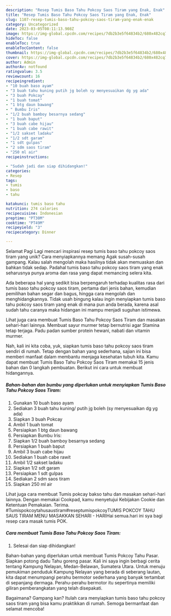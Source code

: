 ```yaml
---
description: "Resep Tumis Baso Tahu Pokcoy Saos Tiram yang Enak, Enak"
title: "Resep Tumis Baso Tahu Pokcoy Saos Tiram yang Enak, Enak"
slug: 1107-resep-tumis-baso-tahu-pokcoy-saos-tiram-yang-enak-enak
category: Uncategorized
date: 2023-03-05T08:11:13.908Z
image: https://img-global.cpcdn.com/recipes/7db2b3e5f64834b2/680x482cq70/tumis-baso-tahu-pokcoy-saos-tiram-foto-resep-utama.jpg
hideToc: false
enableToc: true
enableTocContent: false
thumbnail: https://img-global.cpcdn.com/recipes/7db2b3e5f64834b2/680x482cq70/tumis-baso-tahu-pokcoy-saos-tiram-foto-resep-utama.jpg
cover: https://img-global.cpcdn.com/recipes/7db2b3e5f64834b2/680x482cq70/tumis-baso-tahu-pokcoy-saos-tiram-foto-resep-utama.jpg
author: Admin
authorAv: notfound
ratingvalue: 3.5
reviewcount: 16
recipeingredient:
- "10 buah baso ayam"
- "3 buah tahu kuning putih jg boleh sy menyesuaikan dg yg ada"
- "3 buah Pokcay"
- "1 buah tomat"
- "1 btg daun bawang"
- " Bumbu Iris"
- "1/2 buah bamboy besarnya sedang"
- "1 buah baput"
- "3 buah cabe hijau"
- "1 buah cabe rawit"
- "1/2 sakset ladaku"
- "1/2 sdt garam"
- "1 sdt gulpas"
- "2 sdm saos tiram"
- "250 ml air"
recipeinstructions:

- "Sudah jadi dan siap dihidangkan!"
categories:
- Resep
tags:
- tumis
- baso
- tahu

katakunci: tumis baso tahu 
nutrition: 274 calories
recipecuisine: Indonesian
preptime: "PT30M"
cooktime: "PT49M"
recipeyield: "3"
recipecategory: Dinner

---
```



Selamat Pagi Lagi mencari inspirasi resep tumis baso tahu pokcoy saos tiram yang unik? Cara menyiapkannya memang Agak susah-susah gampang. Kalau salah mengolah maka hasilnya tidak akan memuaskan dan bahkan tidak sedap. Padahal tumis baso tahu pokcoy saos tiram yang enak seharusnya punya aroma dan rasa yang dapat memancing selera kita.


Ada beberapa hal yang sedikit bisa berpengaruh terhadap kualitas rasa dari tumis baso tahu pokcoy saos tiram, pertama dari jenis bahan, kemudian pemilihan bahan segar dan bagus, hingga cara mengolah dan menghidangkannya. Tidak usah bingung kalau ingin menyiapkan tumis baso tahu pokcoy saos tiram yang enak di mana pun anda berada, karena asal sudah tahu caranya maka hidangan ini mampu menjadi suguhan istimewa.

Lihat juga cara membuat Tumis Baso Tahu Pokcoy Saos Tiram dan masakan sehari-hari lainnya. Membuat sayur murmer tetap bernutrisi agar Stamina tetap terjaga. Padu padan sumber protein hewani, nabati dan vitamin murmer.


Nah, kali ini kita coba, yuk, siapkan tumis baso tahu pokcoy saos tiram sendiri di rumah. Tetap dengan bahan yang sederhana, sajian ini bisa memberi manfaat dalam membantu menjaga kesehatan tubuh kita. Kamu dapat membuat Tumis Baso Tahu Pokcoy Saos Tiram memakai 15 jenis bahan dan 0 langkah pembuatan. Berikut ini cara untuk membuat hidangannya.

<!--inarticleads1-->

##### Bahan-bahan dan bumbu yang diperlukan untuk menyiapkan Tumis Baso Tahu Pokcoy Saos Tiram:

1. Gunakan 10 buah baso ayam
1. Sediakan 3 buah tahu kuning/ putih jg boleh (sy menyesuaikan dg yg ada)
1. Siapkan 3 buah Pokcay
1. Ambil 1 buah tomat
1. Persiapkan 1 btg daun bawang
1. Persiapkan  Bumbu Iris:
1. Siapkan 1/2 buah bamboy besarnya sedang
1. Persiapkan 1 buah baput
1. Ambil 3 buah cabe hijau
1. Sediakan 1 buah cabe rawit
1. Ambil 1/2 sakset ladaku
1. Siapkan 1/2 sdt garam
1. Persiapkan 1 sdt gulpas
1. Sediakan 2 sdm saos tiram
1. Siapkan 250 ml air


Lihat juga cara membuat Tumis pokcay bakso tahu dan masakan sehari-hari lainnya. Dengan memakai Cookpad, kamu menyetujui Kebijakan Cookie dan Ketentuan Pemakaian. Terima. #Tumispokcoytahusaustiram#reseptumispokcoyTUMIS POKCOY TAHU SAUS TIRAM MENU MASAKKAN SEHARI - HARIHai semua.hari ini sya bagi resep cara masak tumis POK. 

<!--inarticleads2-->

##### Cara membuat Tumis Baso Tahu Pokcoy Saos Tiram:


1. Selesai dan siap dihidangkan!

Bahan-bahan yang diperlukan untuk membuat Tumis Pokcoy Tahu Pasar. Siapkan potong dadu Tahu goreng pasar. Kali ini saya ingin berbagi cerita tentang Kampung Nelayan, Medan-Belawan, Sumatera Utara. Untuk menuju pemukiman penduduk Kampung Nelayan yang berada di seberang lautan, kita dapat menumpangi perahu bermotor sederhana yang banyak tertambat di sepanjang dermaga. Perahu-perahu bermotor itu sepertinya memiliki giliran pemberangkatan yang telah disepakati. 

Bagaimana? Gampang kan? Itulah cara menyiapkan tumis baso tahu pokcoy saos tiram yang bisa kamu praktikkan di rumah. Semoga bermanfaat dan selamat mencoba!
